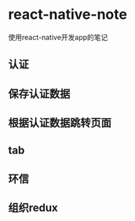 # react-native-note
使用react-native开发app的笔记

## 认证

## 保存认证数据

## 根据认证数据跳转页面

## tab

## 环信

## 组织redux